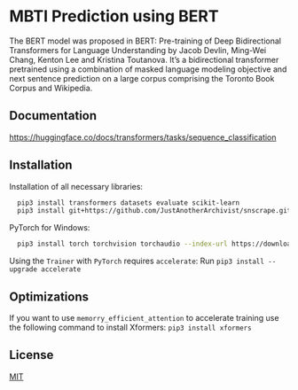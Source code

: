 
# MBTI Prediction using BERT

The BERT model was proposed in BERT: Pre-training of Deep Bidirectional Transformers for Language Understanding by Jacob Devlin, Ming-Wei Chang, Kenton Lee and Kristina Toutanova. It’s a bidirectional transformer pretrained using a combination of masked language modeling objective and next sentence prediction on a large corpus comprising the Toronto Book Corpus and Wikipedia.


## Documentation

https://huggingface.co/docs/transformers/tasks/sequence_classification


## Installation

Installation of all necessary libraries:

```bash
  pip3 install transformers datasets evaluate scikit-learn
  pip3 install git+https://github.com/JustAnotherArchivist/snscrape.git
```

PyTorch for Windows:

```bash
  pip3 install torch torchvision torchaudio --index-url https://download.pytorch.org/whl/cu117
```

Using the `Trainer` with `PyTorch` requires `accelerate`: Run `pip3 install --upgrade accelerate`
    
## Optimizations

If you want to use `memorry_efficient_attention` to accelerate training use the following command to install Xformers: `pip3 install xformers`


## License

[MIT](https://choosealicense.com/licenses/mit/)


